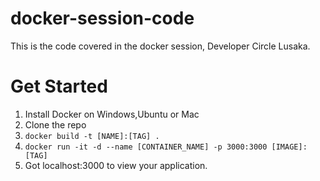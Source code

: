 # docker-session-code

This is the code covered in the docker session, Developer Circle Lusaka. 

# Get Started
1.  Install Docker on Windows,Ubuntu or Mac 
2.  Clone the repo 
3.  ``docker build -t [NAME]:[TAG] .`` 
4. ``docker run -it -d --name [CONTAINER_NAME] -p 3000:3000 [IMAGE]:[TAG]``
5.  Got localhost:3000 to view your application.